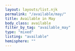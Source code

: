 ```yaml
---
layout: layouts/list.njk
permalink: "/available/may/"
title: Available in May
body_class: available
filter_by_tag: "available_may"
type: "mixed"
listing: "available"
hemisphere: ""
---
```

